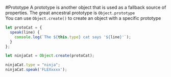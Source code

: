 #Prototype
A prototype is another object that is used as a fallback source of properties. 
The great ancestral prototype is `Object.prototype`
<br>
You can use `Object.create()` to create an object with a specific prototype

```js
let protoCat = {
  speak(line) {
    console.log(`The ${this.type} cat says '${line}'`);
  }
};

let ninjaCat = Object.create(protoCat);

ninjaCat.type = "ninja";
ninjaCat.speak('FLEXxxxx');
```
